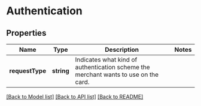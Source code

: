 # Authentication

## Properties
Name | Type | Description | Notes
------------ | ------------- | ------------- | -------------
**requestType** | **string** | Indicates what kind of authentication scheme the merchant wants to use on the card. | 

[[Back to Model list]](../README.md#documentation-for-models) [[Back to API list]](../README.md#documentation-for-api-endpoints) [[Back to README]](../README.md)



